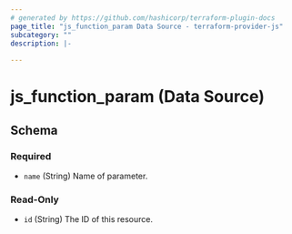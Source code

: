 ```yaml
---
# generated by https://github.com/hashicorp/terraform-plugin-docs
page_title: "js_function_param Data Source - terraform-provider-js"
subcategory: ""
description: |-
  
---
```


# js_function_param (Data Source)





<!-- schema generated by tfplugindocs -->
## Schema

### Required

- `name` (String) Name of parameter.

### Read-Only

- `id` (String) The ID of this resource.
